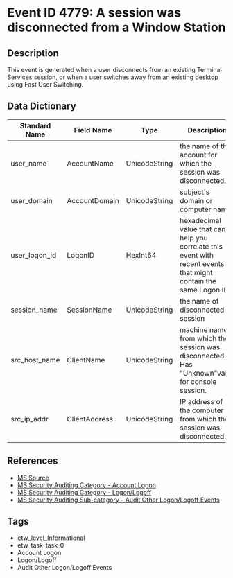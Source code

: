 # Event ID 4779: A session was disconnected from a Window Station

## Description
This event is generated when a user disconnects from an existing Terminal Services session, or when a user switches away from an existing desktop using Fast User Switching.

## Data Dictionary
|Standard Name|Field Name|Type|Description|Sample Value|
|---|---|---|---|---|
|user_name|AccountName|UnicodeString|the name of the account for which the session was disconnected.|`ladmin`|
|user_domain|AccountDomain|UnicodeString|subject's domain or computer name|`CONTOSO`|
|user_logon_id|LogonID|HexInt64|hexadecimal value that can help you correlate this event with recent events that might contain the same Logon ID|`0x1e01f6`|
|session_name|SessionName|UnicodeString|the name of disconnected session|`RDP-Tcp#6`|
|src_host_name|ClientName|UnicodeString|machine name from which the session was disconnected. Has "Unknown"value for console session.|`WIN81`|
|src_ip_addr|ClientAddress|UnicodeString|IP address of the computer from which the session was disconnected.|`10.0.0.100`|

## References
* [MS Source](https://github.com/MicrosoftDocs/windows-itpro-docs/blob/master/windows/security/threat-protection/auditing/event-4779.md)
* [MS Security Auditing Category - Account Logon](https://docs.microsoft.com/en-us/windows/security/threat-protection/auditing/advanced-security-audit-policy-settings#account-logon)
* [MS Security Auditing Category - Logon/Logoff](https://docs.microsoft.com/en-us/windows/security/threat-protection/auditing/advanced-security-audit-policy-settings#logonlogoff)
* [MS Security Auditing Sub-category - Audit Other Logon/Logoff Events](https://github.com/MicrosoftDocs/windows-itpro-docs/tree/master/windows/security/threat-protection/auditing/audit-other-logon/logoff-events.md)

## Tags
* etw_level_Informational
* etw_task_task_0
* Account Logon
* Logon/Logoff
* Audit Other Logon/Logoff Events